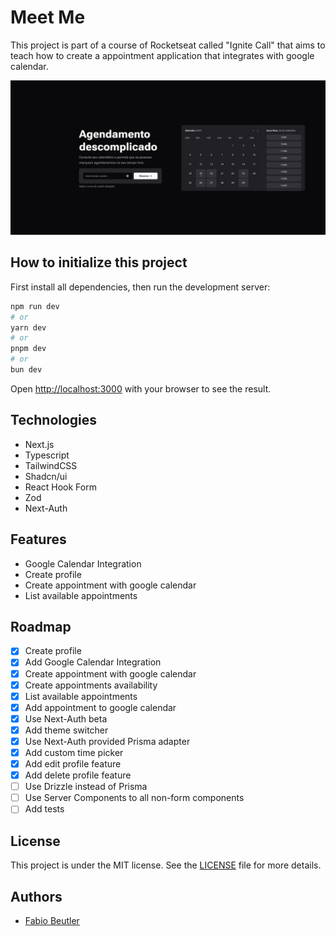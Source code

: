 # Meet Me

This project is part of a course of Rocketseat called "Ignite Call" that aims to teach how
to create a appointment application that integrates with google calendar.

![homepage screenshot](./docs/homepage-screenshot.png)

## How to initialize this project

First install all dependencies, then run the development server:

```bash
npm run dev
# or
yarn dev
# or
pnpm dev
# or
bun dev
```

Open [http://localhost:3000](http://localhost:3000) with your browser to see the result.

## Technologies

- Next.js
- Typescript
- TailwindCSS
- Shadcn/ui
- React Hook Form
- Zod
- Next-Auth

## Features

- Google Calendar Integration
- Create profile
- Create appointment with google calendar
- List available appointments

## Roadmap

- [x] Create profile
- [x] Add Google Calendar Integration
- [x] Create appointment with google calendar
- [x] Create appointments availability
- [x] List available appointments
- [x] Add appointment to google calendar
- [x] Use Next-Auth beta
- [x] Add theme switcher
- [x] Use Next-Auth provided Prisma adapter
- [x] Add custom time picker
- [x] Add edit profile feature
- [x] Add delete profile feature
- [ ] Use Drizzle instead of Prisma
- [ ] Use Server Components to all non-form components
- [ ] Add tests

## License

This project is under the MIT license. See the [LICENSE](./LICENSE) file for more details.

## Authors

- [Fabio Beutler](https://github.com/fabio-beutler)

